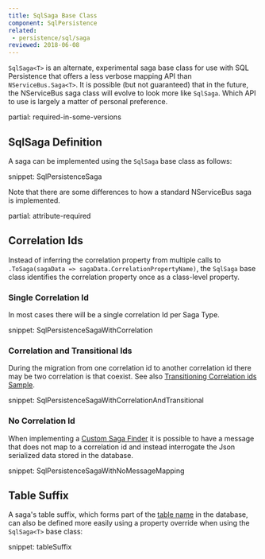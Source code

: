 ```yaml
---
title: SqlSaga Base Class
component: SqlPersistence
related:
 - persistence/sql/saga
reviewed: 2018-06-08
---
```


`SqlSaga<T>` is an alternate, experimental saga base class for use with SQL Persistence that offers a less verbose mapping API than `NServiceBus.Saga<T>`. It is possible (but not guaranteed) that in the future, the NServiceBus saga class will evolve to look more like `SqlSaga`. Which API to use is largely a matter of personal preference.

partial: required-in-some-versions

## SqlSaga Definition

A saga can be implemented using the `SqlSaga` base class as follows:

snippet: SqlPersistenceSaga

Note that there are some differences to how a standard NServiceBus saga is implemented.

partial: attribute-required


## Correlation Ids

Instead of inferring the correlation property from multiple calls to `.ToSaga(sagaData => sagaData.CorrelationPropertyName)`, the `SqlSaga` base class identifies the correlation property once as a class-level property.


### Single Correlation Id

In most cases there will be a single correlation Id per Saga Type.

snippet: SqlPersistenceSagaWithCorrelation


### Correlation and Transitional Ids

During the migration from one correlation id to another correlation id there may be two correlation is that coexist. See also [Transitioning Correlation ids Sample](/samples/sql-persistence/transitioning-correlation-ids).

snippet: SqlPersistenceSagaWithCorrelationAndTransitional


### No Correlation Id

When implementing a [Custom Saga Finder](/nservicebus/sagas/saga-finding.md) it is possible to have a message that does not map to a   correlation id and instead interrogate the Json serialized data stored in the database.

snippet: SqlPersistenceSagaWithNoMessageMapping


## Table Suffix

A saga's table suffix, which forms part of the [table name](saga.md#table-structure-table-name) in the database, can also be defined more easily using a property override when using the `SqlSaga<T>` base class:

snippet: tableSuffix